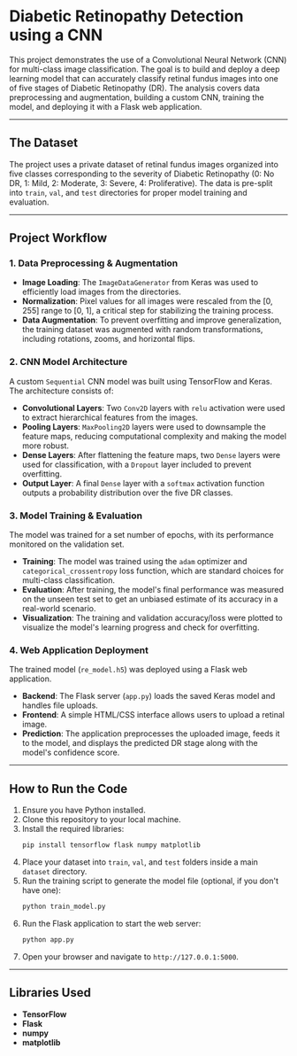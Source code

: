 # Diabetic Retinopathy Detection using a CNN

This project demonstrates the use of a Convolutional Neural Network (CNN) for multi-class image classification. The goal is to build and deploy a deep learning model that can accurately classify retinal fundus images into one of five stages of Diabetic Retinopathy (DR). The analysis covers data preprocessing and augmentation, building a custom CNN, training the model, and deploying it with a Flask web application.

---

## The Dataset

The project uses a private dataset of retinal fundus images organized into five classes corresponding to the severity of Diabetic Retinopathy (0: No DR, 1: Mild, 2: Moderate, 3: Severe, 4: Proliferative). The data is pre-split into `train`, `val`, and `test` directories for proper model training and evaluation.

---

## Project Workflow

### 1. Data Preprocessing & Augmentation
- **Image Loading**: The `ImageDataGenerator` from Keras was used to efficiently load images from the directories.
- **Normalization**: Pixel values for all images were rescaled from the [0, 255] range to [0, 1], a critical step for stabilizing the training process.
- **Data Augmentation**: To prevent overfitting and improve generalization, the training dataset was augmented with random transformations, including rotations, zooms, and horizontal flips.

### 2. CNN Model Architecture
A custom `Sequential` CNN model was built using TensorFlow and Keras. The architecture consists of:
- **Convolutional Layers**: Two `Conv2D` layers with `relu` activation were used to extract hierarchical features from the images.
- **Pooling Layers**: `MaxPooling2D` layers were used to downsample the feature maps, reducing computational complexity and making the model more robust.
- **Dense Layers**: After flattening the feature maps, two `Dense` layers were used for classification, with a `Dropout` layer included to prevent overfitting.
- **Output Layer**: A final `Dense` layer with a `softmax` activation function outputs a probability distribution over the five DR classes.

### 3. Model Training & Evaluation
The model was trained for a set number of epochs, with its performance monitored on the validation set.
- **Training**: The model was trained using the `adam` optimizer and `categorical_crossentropy` loss function, which are standard choices for multi-class classification.
- **Evaluation**: After training, the model's final performance was measured on the unseen test set to get an unbiased estimate of its accuracy in a real-world scenario.
- **Visualization**: The training and validation accuracy/loss were plotted to visualize the model's learning progress and check for overfitting.

### 4. Web Application Deployment
The trained model (`re_model.h5`) was deployed using a Flask web application.
- **Backend**: The Flask server (`app.py`) loads the saved Keras model and handles file uploads.
- **Frontend**: A simple HTML/CSS interface allows users to upload a retinal image.
- **Prediction**: The application preprocesses the uploaded image, feeds it to the model, and displays the predicted DR stage along with the model's confidence score.

---

## How to Run the Code
1.  Ensure you have Python installed.
2.  Clone this repository to your local machine.
3.  Install the required libraries:
    ```bash
    pip install tensorflow flask numpy matplotlib
    ```
4.  Place your dataset into `train`, `val`, and `test` folders inside a main `dataset` directory.
5.  Run the training script to generate the model file (optional, if you don't have one):
    ```bash
    python train_model.py
    ```
6.  Run the Flask application to start the web server:
    ```bash
    python app.py
    ```
7.  Open your browser and navigate to `http://127.0.0.1:5000`.

---

## Libraries Used
- **TensorFlow**
- **Flask**
- **numpy**
- **matplotlib**
